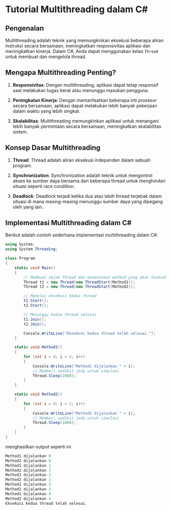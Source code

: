# Tutorial Multithreading dalam C#

## Pengenalan

Multithreading adalah teknik yang memungkinkan eksekusi beberapa aliran instruksi secara bersamaan, meningkatkan responsivitas aplikasi dan meningkatkan kinerja. Dalam C#, Anda dapat menggunakan kelas `Thread` untuk membuat dan mengelola thread.

## Mengapa Multithreading Penting?

1. **Responsivitas**: Dengan multithreading, aplikasi dapat tetap responsif saat melakukan tugas berat atau menunggu masukan pengguna.

2. **Peningkatan Kinerja**: Dengan memanfaatkan beberapa inti prosesor secara bersamaan, aplikasi dapat melakukan lebih banyak pekerjaan dalam waktu yang lebih singkat.

3. **Skalabilitas**: Multithreading memungkinkan aplikasi untuk menangani lebih banyak permintaan secara bersamaan, meningkatkan skalabilitas sistem.

## Konsep Dasar Multithreading

1. **Thread**: Thread adalah aliran eksekusi independen dalam sebuah program.

2. **Synchronization**: Synchronization adalah teknik untuk mengontrol akses ke sumber daya bersama dari beberapa thread untuk menghindari situasi seperti race condition.

3. **Deadlock**: Deadlock terjadi ketika dua atau lebih thread terjebak dalam situasi di mana masing-masing menunggu sumber daya yang dipegang oleh yang lain.


## Implementasi Multithreading dalam C#

Berikut adalah contoh sederhana implementasi multithreading dalam C#:

```csharp
using System;
using System.Threading;

class Program
{
    static void Main()
    {
        // Membuat objek Thread dan menentukan method yang akan dieksekusi
        Thread t1 = new Thread(new ThreadStart(Method1));
        Thread t2 = new Thread(new ThreadStart(Method2));

        // Memulai eksekusi kedua thread
        t1.Start();
        t2.Start();

        // Menunggu kedua thread selesai
        t1.Join();
        t2.Join();

        Console.WriteLine("Eksekusi kedua thread telah selesai.");
    }

    static void Method1()
    {
        for (int i = 0; i < 5; i++)
        {
            Console.WriteLine("Method1 dijalankan " + i);
            // Memberi sedikit jeda untuk simulasi
            Thread.Sleep(1000);
        }
    }

    static void Method2()
    {
        for (int i = 0; i < 5; i++)
        {
            Console.WriteLine("Method2 dijalankan " + i);
            // Memberi sedikit jeda untuk simulasi
            Thread.Sleep(1000);
        }
    }
}
```
menghasilkan output seperti ini

```csharp
Method1 dijalankan 0
Method2 dijalankan 0
Method1 dijalankan 1
Method2 dijalankan 1
Method1 dijalankan 2
Method2 dijalankan 2
Method1 dijalankan 3
Method2 dijalankan 3
Method1 dijalankan 4
Method2 dijalankan 4
Eksekusi kedua thread telah selesai.
```

